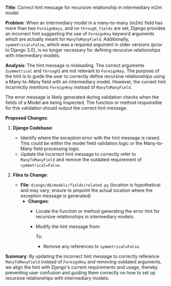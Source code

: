 **Title**: Correct hint message for recursive relationship in intermediary m2m model

**Problem**: 
When an intermediary model in a many-to-many (m2m) field has more than two `ForeignKeys`, and no `through_fields` are set, Django provides an incorrect hint suggesting the use of `ForeignKey` keyword arguments which are actually meant for `ManyToManyField`. Additionally, `symmetrical=False`, which was a required argument in older versions (prior to Django 3.0), is no longer necessary for defining recursive relationships with intermediary models.

**Analysis**:
The hint message is misleading. The correct arguments (`symmetrical` and `through`) are not relevant to `ForeignKey`. The purpose of the hint is to guide the user to correctly define recursive relationships using a Many-to-Many field with an intermediary model. However, the current hint incorrectly mentions `ForeignKey` instead of `ManyToManyField`.

The error message is likely generated during validation checks when the fields of a Model are being inspected. The function or method responsible for this validation should output the correct hint message.

**Proposed Changes**:

1. **Django Codebase**:
    - Identify where the exception error with the hint message is raised. This could be within the model field validation logic or the Many-to-Many field processing logic.
    - Update the incorrect hint message to correctly refer to `ManyToManyField` and remove the outdated requirement of `symmetrical=False`.

2. **Files to Change**:
    - **File**: `django/db/models/fields/related.py` (location is hypothetical and may vary; ensure to pinpoint the actual location where the exception message is generated)
        - **Changes**:
            - Locate the function or method generating the error hint for recursive relationships in intermediary models.
            - Modify the hint message from:

              

              To:

              
              - Remove any references to `symmetrical=False`.

**Summary**: By updating the incorrect hint message to correctly reference `ManyToManyField` instead of `ForeignKey` and removing outdated arguments, we align the hint with Django's current requirements and usage, thereby preventing user confusion and guiding them correctly on how to set up recursive relationships with intermediary models.

